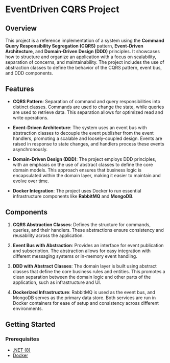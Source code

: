 # **EventDriven CQRS Project**

## **Overview**

This project is a reference implementation of a system using the **Command Query Responsibility Segregation (CQRS)** pattern, **Event-Driven Architecture**, and **Domain-Driven Design (DDD)** principles. It showcases how to structure and organize an application with a focus on scalability, separation of concerns, and maintainability. The project includes the use of abstraction classes to define the behavior of the CQRS pattern, event bus, and DDD components.

## **Features**

- **CQRS Pattern**: Separation of command and query responsibilities into distinct classes. Commands are used to change the state, while queries are used to retrieve data. This separation allows for optimized read and write operations.

- **Event-Driven Architecture**: The system uses an event bus with abstraction classes to decouple the event publisher from the event handlers, promoting a scalable and loosely-coupled design. Events are raised in response to state changes, and handlers process these events asynchronously.

- **Domain-Driven Design (DDD)**: The project employs DDD principles, with an emphasis on the use of abstract classes to define the core domain models. This approach ensures that business logic is encapsulated within the domain layer, making it easier to maintain and evolve over time.

- **Docker Integration**: The project uses Docker to run essential infrastructure components like **RabbitMQ** and **MongoDB**.

## **Components**

1. **CQRS Abstraction Classes**: Defines the structure for commands, queries, and their handlers. These abstractions ensure consistency and reusability across the application.

2. **Event Bus with Abstraction**: Provides an interface for event publication and subscription. The abstraction allows for easy integration with different messaging systems or in-memory event handling.

3. **DDD with Abstract Classes**: The domain layer is built using abstract classes that define the core business rules and entities. This promotes a clean separation between the domain logic and other parts of the application, such as infrastructure and UI.

4. **Dockerized Infrastructure**: RabbitMQ is used as the event bus, and MongoDB serves as the primary data store. Both services are run in Docker containers for ease of setup and consistency across different environments.

## **Getting Started**

### **Prerequisites**

- [.NET (8)](https://dotnet.microsoft.com/download)
- [Docker](https://www.docker.com/get-started)


